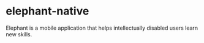 # elephant-native
Elephant is a mobile application that helps intellectually disabled users learn new skills.
